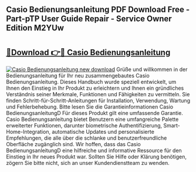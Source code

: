## Casio Bedienungsanleitung PDF Download Free - Part-pTP User Guide Repair - Service Owner Edition M2YUw

# <h2><a href="http://df5msq.blite.top/?on=Casio+Bedienungsanleitung">🔗Download 👉🔴 Casio Bedienungsanleitung</a></h2>

[![Casio Bedienungsanleitung new download](https://i.imgur.com/lujVjoI.png)](http://df5msq.blite.top/?on=Casio+Bedienungsanleitung)
Grüße und willkommen in der Bedienungsanleitung für Ihr neu zusammengebautes Casio Bedienungsanleitung. Dieses Handbuch wurde speziell entwickelt, um Ihnen den Einstieg in Ihr Produkt zu erleichtern und Ihnen ein gründliches Verständnis seiner Merkmale, Funktionen und Fähigkeiten zu vermitteln. Sie finden Schritt-für-Schritt-Anleitungen für Installation, Verwendung, Wartung und Fehlerbehebung. Bitte lesen Sie die Garantieinformationen Casio BedienungsanleitungD Für dieses Produkt gilt eine umfassende Garantie. Casio Bedienungsanleitung bietet Benutzern eine umfangreiche Palette erweiterter Funktionen, darunter biometrische Authentifizierung, Smart-Home-Integration, automatische Updates und personalisierte Empfehlungen, die alle über die schlanke und benutzerfreundliche Oberfläche zugänglich sind. Wir hoffen, dass das Casio BedienungsanleitungD eine hilfreiche und informative Ressource für den Einstieg in Ihr neues Produkt war. Sollten Sie Hilfe oder Klärung benötigen, zögern Sie bitte nicht, sich an unser Kundendienstteam zu wenden.
